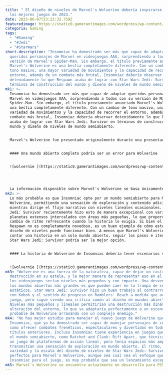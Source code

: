 ```yaml
---
title: " El diseño de niveles de Marvel's Wolverine debería inspirarse en uno de
  los mejores juegos de 2023."
date: 2023-06-07T23:23:32.759Z
featuredimage: https://static0.gamerantimages.com/wordpress/wp-content/uploads/2023/06/wolverineatbar.jpg?q=50&fit=contain&w=1140&h=&dpr=1.5
categoria: Gaming
tags:
  - "#Gaming"
  - "#Jedi"
  - "#StarWars"
short-description: "Insomniac ha demostrado ser más que capaz de adaptar
  queridos personajes de Marvel en videojuegos AAA, sorprendiendo a todos con su
  versión de Marvel's Spider-Man. Sin embargo, el título previamente anunciado
  Marvel's Wolverine es una bestia completamente diferente. Con un cambio de
  tono masivo, una mayor variedad de movimientos y la capacidad de recorrer el
  entorno, además de un combate más brutal, Insomniac debería observar
  detenidamente lo que Respawn acaba de lograr con Star Wars Jedi: Survivor en
  términos de construcción del mundo y diseño de niveles de mundo semiabierto."
mk1: >-
  Insomniac ha demostrado ser más que capaz de adaptar queridos personajes de
  Marvel en videojuegos AAA, sorprendiendo a todos con su versión de Marvel's
  Spider-Man. Sin embargo, el título previamente anunciado Marvel's Wolverine es
  una bestia completamente diferente. Con un cambio de tono masivo, una mayor
  variedad de movimientos y la capacidad de recorrer el entorno, además de un
  combate más brutal, Insomniac debería observar detenidamente lo que Respawn
  acaba de lograr con Star Wars Jedi: Survivor en términos de construcción del
  mundo y diseño de niveles de mundo semiabierto.


  Marvel's Wolverine fue presentado originalmente durante una presentación de PlayStation Showcase en 2021 con un elegante tráiler que no mostraba jugabilidad ni una fecha de lanzamiento. Desde entonces, ha habido un silencio casi total por parte de Insomniac, que se encuentra ocupado con el próximo lanzamiento de Marvel's Spider-Man 2 a finales de 2023. Los fanáticos esperan un nivel de calidad excepcional por parte del estudio, y el reciente tráiler de Marvel's Spider-Man 2 en PlayStation Showcase refuerza su posición como uno de los títulos más anticipados de la temporada navideña.


  #### Una mundo abierto completo podría ser un error para Wolverine


  ![wolvernie ](https://static0.gamerantimages.com/wordpress/wp-content/uploads/2023/04/marvels-wolverine-claws-logo-removed.jpg?q=50&fit=crop&w=1500&dpr=1.5 "wolvernie ")




  La información disponible sobre Marvel's Wolverine se basa únicamente en especulaciones derivadas del tráiler de 2021. Algunos sugieren que el punto de partida lógico para la primera entrega de Insomniac en lo que podría convertirse en una serie es explorar los días de Logan justo antes de unirse a los X-Men. El entorno del bar mostrado en el tráiler respalda la teoría de que el juego llevará a los jugadores a una amplia variedad de lugares, quizás en todo el mundo, lo que plantea la pregunta de cómo será el diseño de niveles de Insomniac. Mientras que el mundo abierto de Marvel's Spider-Man funciona de manera fenomenal en la ciudad de Nueva York, es probable que la historia de Marvel's Wolverine sea menos autocontenida.
mk2: >-
  Lo más probable es que Insomniac opte por un mundo semiabierto para Marvel's
  Wolverine, permitiendo una sensación de exploración y contenido adicional
  mientras dirige el flujo narrativo con niveles lineales ocasionales. Star Wars
  Jedi: Survivor recientemente hizo esto de manera excepcional con varios
  planetas extensos intercalados con áreas más pequeñas, lo que proporcionaba un
  cambio de ritmo refrescante cuando la historia lo exigía. Si bien el diseño de
  Respawn no es completamente novedoso, es un buen ejemplo de cómo este tipo de
  diseño de niveles puede funcionar bien. A menos que Marvel's Wolverine busque
  contar una historia en un solo mundo abierto, seguir los pasos e iterar sobre
  Star Wars Jedi: Survivor podría ser la mejor opción.


  #### La historia de Wolverine de Insomniac debería tener escenarios variados 


  ![wolvernie ](https://static0.gamerantimages.com/wordpress/wp-content/uploads/2023/06/wolverinecomic.jpg?q=50&fit=crop&w=1500&dpr=1.5 "wolvernie ")
mk3: "Wolverine es una fuerza de la naturaleza, capaz de dejar un rastro de
  destrucción en su estela, y la mejor manera de representar eso en el medio de
  los videojuegos serían niveles más pequeños y con impacto. Una desventaja de
  los mundos abiertos más grandes es que pueden caer en la trampa de sentirse
  estáticos. Star Wars Jedi: Survivor hizo un buen trabajo al contrarrestar eso
  con Koboh y el sentido de progreso en Ramblers' Reach a medida que avanzaba el
  juego, pero sigue siendo una crítica común al diseño de mundos abiertos.
  Niveles más pequeños y lineales permitirían una destrucción más dinámica y
  alteración del entorno, lo que se adaptaría perfectamente a un escenario
  probable de Wolverine arrasando con un complejo enemigo."
mk4: "No hay mejor estudio para manejar el nuevo juego de Wolverine que
  Insomniac, que ya ha demostrado ser capaz de manejar personajes de cómics, así
  como ofrecer combates frenéticos, espectaculares y divertidos en todos sus
  títulos anteriores. Incluso Insomniac tiene experiencia en juegos que bordean
  el mundo semiabierto, como Ratchet and Clank: Rift Apart, que técnicamente era
  un juego de plataformas de acción lineal, pero tenía espacios más amplios que
  transmitían una sensación de exploración en mundo abierto. El ritmo, la
  variedad y la escala del diseño de niveles de Star Wars Jedi: Survivor serían
  perfectos para Marvel's Wolverine, aunque sea cual sea el enfoque que elija
  Insomniac para el juego, es muy probable que sea un lanzamiento excepcional."
mk5: Marvel's Wolverine se encuentra actualmente en desarrollo para PS5.
---
```

